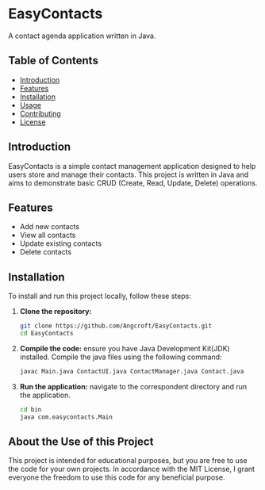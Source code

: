 # EasyContacts

A contact agenda application written in Java.

## Table of Contents
- [Introduction](#introduction)
- [Features](#features)
- [Installation](#installation)
- [Usage](#usage)
- [Contributing](#contributing)
- [License](#license)

## Introduction
EasyContacts is a simple contact management application designed to help users store and manage their contacts. This project is written in Java and aims to demonstrate basic CRUD (Create, Read, Update, Delete) operations.

## Features
- Add new contacts
- View all contacts
- Update existing contacts
- Delete contacts

## Installation
To install and run this project locally, follow these steps:

1. **Clone the repository:**
   ```bash
   git clone https://github.com/Angcroft/EasyContacts.git
   cd EasyContacts
   ```

2. **Compile the code:**
ensure you have Java Development Kit(JDK) installed. Compile the java files using the following command:
     ```bash
    javac Main.java ContactUI.java ContactManager.java Contact.java
    ```

3. **Run the application:**
navigate to the correspondent directory and run the application.
    ```bash
    cd bin
    java com.easycontacts.Main
    ```

## About the Use of this Project
This project is intended for educational purposes, but you are free to use the code for your own projects. In accordance with the MIT License, I grant everyone the freedom to use this code for any beneficial purpose.

